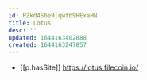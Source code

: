 ```yaml
---
id: PZkd4S6e9lqwfb9HExaHN
title: Lotus
desc: ''
updated: 1644163402888
created: 1644163247857
---
```


- [[p.hasSite]] https://lotus.filecoin.io/
